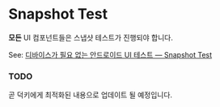 # Snapshot Test

**모든** UI 컴포넌트들은 스냅샷 테스트가 진행되야 합니다.

See: [디바이스가 필요 없는 안드로이드 UI 테스트 — Snapshot Test](https://sungbin.land/%EB%94%94%EB%B0%94%EC%9D%B4%EC%8A%A4%EA%B0%80-%ED%95%84%EC%9A%94-%EC%97%86%EB%8A%94-%EC%95%88%EB%93%9C%EB%A1%9C%EC%9D%B4%EB%93%9C-ui-%ED%85%8C%EC%8A%A4%ED%8A%B8-snapshot-test-3c90ef7516a7)

### TODO

곧 덕키에게 최적화된 내용으로 업데이트 될 예정입니다.

